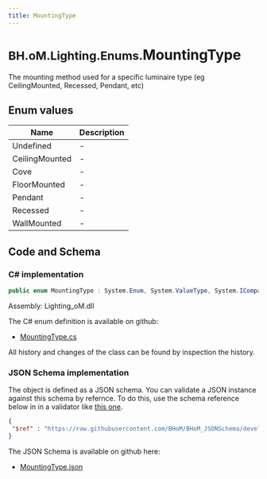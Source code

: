 ```yaml
---
title: MountingType
---
```


# <small>BH.oM.Lighting.Enums.</small>**MountingType**

The mounting method used for a specific luminaire type (eg CeilingMounted, Recessed, Pendant, etc) 

## Enum values

| Name            | Description                                                    |
|-----------------|----------------------------------------------------------------|
| Undefined |  -  |
| CeilingMounted |  -  |
| Cove |  -  |
| FloorMounted |  -  |
| Pendant |  -  |
| Recessed |  -  |
| WallMounted |  -  |


## Code and Schema

### C# implementation

``` C# title="C#"
public enum MountingType : System.Enum, System.ValueType, System.IComparable, System.ISpanFormattable, System.IFormattable, System.IConvertible
```

Assembly: Lighting_oM.dll

The C# enum definition is available on github:

- [MountingType.cs](https://github.com/BHoM/BHoM/blob/develop/Lighting_oM/Elements\Enums\MountingType.cs)

All history and changes of the class can be found by inspection the history.
### JSON Schema implementation

The object is defined as a JSON schema. You can validate a JSON instance against this schema by refernce. To do this, use the schema reference below in in a validator like [this one](https://www.jsonschemavalidator.net/).

``` json title="JSON Schema"
{
 "$ref" : "https://raw.githubusercontent.com/BHoM/BHoM_JSONSchema/develop/Lighting_oM/Enums/MountingType.json"
}
```

The JSON Schema is available on github here:

- [MountingType.json](https://github.com/BHoM/BHoM_JSONSchema/blob/develop/Lighting_oM/Enums/MountingType.json)
